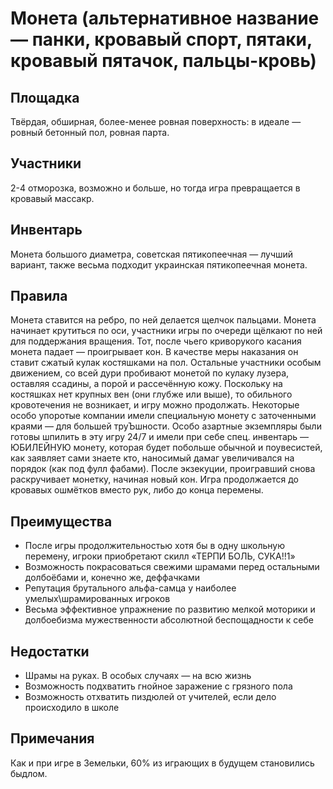 # Монета (альтернативное название — панки, кровавый спорт, пятаки, кровавый пятачок, пальцы-кровь)

## Площадка

Твёрдая, обширная, более-менее ровная поверхность: в идеале — ровный бетонный пол, ровная парта.

## Участники

2-4 отморозка, возможно и больше, но тогда игра превращается в кровавый массакр.

## Инвентарь

Монета большого диаметра, советская пятикопеечная — лучший вариант, также весьма подходит украинская пятикопеечная монета.

## Правила

Монета ставится на ребро, по ней делается щелчок пальцами. Монета начинает крутиться по оси, участники игры по очереди щёлкают по ней для поддержания вращения. Тот, после чьего криворукого касания монета падает — проигрывает кон. В качестве меры наказания он ставит сжатый кулак костяшками на пол. Остальные участники особым движением, со всей дури пробивают монетой по кулаку лузера, оставляя ссадины, а порой и рассечённую кожу. Поскольку на костяшках нет крупных вен (они глубже или выше), то обильного кровотечения не возникает, и игру можно продолжать. Некоторые особо упоротые компании имели специальную монету с заточенными краями — для большей труЪшности. Особо азартные экземпляры были готовы шпилить в эту игру 24/7 и имели при себе спец. инвентарь — ЮБИЛЕЙНУЮ монету, которая будет побольше обычной и поувесистей, как заявляет сами знаете кто, наносимый дамаг увеличивался на порядок (как под фулл фабами). После экзекуции, проигравший снова раскручивает монетку, начиная новый кон. Игра продолжается до кровавых ошмётков вместо рук, либо до конца перемены.

## Преимущества

* После игры продолжительностью хотя бы в одну школьную перемену, игроки приобретают скилл «ТЕРПИ БОЛЬ, СУКА!!1»
* Возможность покрасоваться свежими шрамами перед остальными долбоёбами и, конечно же, деффачками
* Репутация брутального альфа-самца у наиболее умелых\шрамированных игроков
* Весьма эффективное упражнение по развитию мелкой моторики и долбоебизма мужественности абсолютной беспощадности к себе

## Недостатки

* Шрамы на руках. В особых случаях — на всю жизнь
* Возможность подхватить гнойное заражение с грязного пола
* Возможность отхватить пиздюлей от учителей, если дело происходило в школе

## Примечания

Как и при игре в Земельки, 60% из играющих в будущем становились быдлом.
